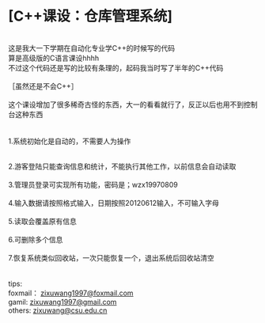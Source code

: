 [C++课设：仓库管理系统]
======
<br>
这是我大一下学期在自动化专业学C++的时候写的代码<br>
算是高级版的C语言课设hhhh<br>
不过这个代码还是写的比较有条理的，起码我当时写了半年的C++代码<br>
<br>［虽然还是不会C++］<br><br>
这个课设增加了很多稀奇古怪的东西，大一的看看就行了，反正以后也用不到控制台这种东西<br>
<br>
<br>
1.系统初始化是自动的，不需要人为操作<br>
<br>

2.游客登陆只能查询信息和统计，不能执行其他工作，以前信息会自动读取
<br>
<br>
3.管理员登录可实现所有功能，密码是；wzx19970809
<br>
<br>
4.输入数据请按照格式输入，日期按照20120612输入，不可输入字母
<br>
<br>
5.读取会覆盖原有信息
<br>
<br>
6.可删除多个信息
<br>
<br>
7.恢复系统类似回收站，一次只能恢复一个，退出系统后回收站清空
<br>
<br>
<br>
tips:<br>
foxmail：  zixuwang1997@foxmail.com<br>
gamil:     zixuwang1997@gmail.com<br>
others:    zixuwang@csu.edu.cn<br>
